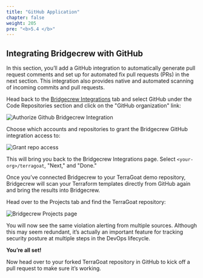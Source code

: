 ```yaml
---
title: "GitHub Application"
chapter: false
weight: 205
pre: "<b>5.4 </b>"
---
```


## Integrating Bridgecrew with GitHub

In this section, you’ll add a GitHub integration to automatically generate pull request comments and set up for automated fix pull requests (PRs) in the next section. This integration also provides native and automated scanning of incoming commits and pull requests.

Head back to the [Bridgecrew Integrations](https://www.bridgecrew.cloud/integrations/Github) tab and select GitHub under the Code Repositories section and click on the "GitHub organization" link:

![Authorize Github Bridgecrew Integration](images/bridgecrew_github_application.png "Authorize Github Bridgecrew Integration")

Choose which accounts and repositories to grant the Bridgecrew GitHub integration access to:

![Grant repo access](images/github_repo_access.png "Grant repo access")

This will bring you back to the Bridgecrew Integrations page. Select `<your-org>/terragoat`, "Next," and "Done."

Once you’ve connected Bridgecrew to your TerraGoat demo repository, Bridgecrew will scan your Terraform templates directly from GitHub again and bring the results into Bridgecrew.

Head over to the Projects tab and find the TerraGoat repository:

![Bridgecrew Projects page](images/bridgecrew_projects_page.png "Bridgecrew Projects page")

You will now see the same violation alerting from multiple sources. Although this may seem redundant, it’s actually an important feature for tracking security posture at multiple steps in the DevOps lifecycle.

**You’re all set!**

Now head over to your forked TerraGoat repository in GitHub to kick off a pull request to make sure it’s working.